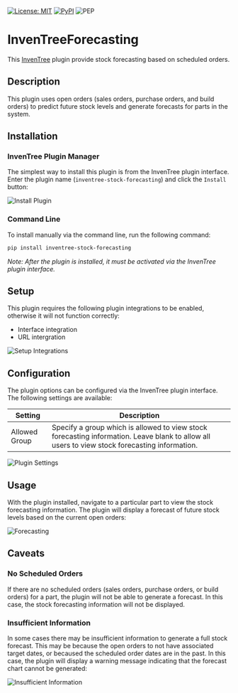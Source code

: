 [![License: MIT](https://img.shields.io/badge/License-MIT-yellow.svg)](https://opensource.org/licenses/MIT)
[![PyPI](https://img.shields.io/pypi/v/inventree-stock-forecasting)](https://pypi.org/project/inventree-stock-forecasting/)
![PEP](https://github.com/inventree/inventree-stock-forecasting/actions/workflows/ci.yaml/badge.svg)


# InvenTreeForecasting

This [InvenTree](https://inventree.org) plugin provide stock forecasting based on scheduled orders.

## Description

This plugin uses open orders (sales orders, purchase orders, and build orders) to predict future stock levels and generate forecasts for parts in the system.

## Installation

### InvenTree Plugin Manager

The simplest way to install this plugin is from the InvenTree plugin interface. Enter the plugin name (`inventree-stock-forecasting`) and click the `Install` button:

![Install Plugin](docs/install.png)

### Command Line 

To install manually via the command line, run the following command:

```bash
pip install inventree-stock-forecasting
```

*Note: After the plugin is installed, it must be activated via the InvenTree plugin interface.*

## Setup

This plugin requires the following plugin integrations to be enabled, otherwise it will not function correctly:

- Interface integration
- URL intergration

![Setup Integrations](docs/integrations.png)

## Configuration

The plugin options can be configured via the InvenTree plugin interface. The following settings are available:

| Setting | Description |
| ------- | ----------- |
| Allowed Group | Specify a group which is allowed to view stock forecasting information. Leave blank to allow all users to view stock forecasting information. |

![Plugin Settings](docs/settings.png)

## Usage

With the plugin installed, navigate to a particular part to view the stock forecasting information. The plugin will display a forecast of future stock levels based on the current open orders:

![Forecasting](docs/forecasting.png)

## Caveats

### No Scheduled Orders

If there are no scheduled orders (sales orders, purchase orders, or build orders) for a part, the plugin will not be able to generate a forecast. In this case, the stock forecasting information will not be displayed.

### Insufficient Information

In some cases there may be insufficient information to generate a full stock forecast. This may be because the open orders to not have associated target dates, or becaused the scheduled order dates are in the past. In this case, the plugin will display a warning message indicating that the forecast chart cannot be generated:

![Insufficient Information](docs/insufficient.png)

